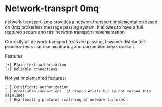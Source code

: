 Network-transprt 0mq
====================

network-transport-zmq provides a network transport implementation based on
0mq brokerless message passing system. It allowes to have a full featured
sequre and fast network-transport implementation.

Currently all network-transport tests are passing, however distributed-process-tests
that use monitoring and connection break doesn't.

Features:

    [+] Plain-text authorization
    [+] Reliable connections

Not yet implemented features:

    [ ] Certificate authorization
    [ ] Unreliable connections. (A branch exists but is not merged into mainline)
    [ ] Heartbeating protocol (catching of network failures).
